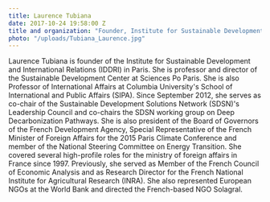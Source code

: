 ```yaml
---
title: Laurence Tubiana
date: 2017-10-24 19:58:00 Z
title and organization: "Founder, Institute for Sustainable Development and International Relations (IDDRI)"
photo: "/uploads/Tubiana_Laurence.jpg"
---
```

Laurence Tubiana is founder of the Institute for Sustainable Development and International Relations (IDDRI) in Paris. She is professor and director of the Sustainable Development Center at Sciences Po Paris. She is also Professor of International Affairs at Columbia University's School of International and Public Affairs (SIPA). Since September 2012, she serves as co-chair of the Sustainable Development Solutions Network (SDSN)'s Leadership Council and co-chairs the SDSN working group on Deep Decarbonization Pathways. She is also president of the Board of Governors of the French Development Agency, Special Representative of the French Minister of Foreign Affairs for the 2015 Paris Climate Conference and member of the National Steering Committee on Energy Transition. She covered several high-profile roles for the ministry of foreign affairs in France since 1997. Previously, she served as Member of the French Council of Economic Analysis and as Research Director for the French National Institute for Agricultural Research (INRA). She also represented European NGOs at the World Bank and directed the French-based NGO Solagral.
